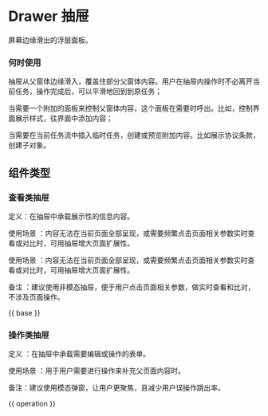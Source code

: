# Drawer 抽屉

屏幕边缘滑出的浮层面板。

### 何时使用

抽屉从父窗体边缘滑入，覆盖住部分父窗体内容。用户在抽屉内操作时不必离开当前任务，操作完成后，可以平滑地回到到原任务；

当需要一个附加的面板来控制父窗体内容，这个面板在需要时呼出。比如，控制界面展示样式，往界面中添加内容；

当需要在当前任务流中插入临时任务，创建或预览附加内容。比如展示协议条款，创建子对象。

## 组件类型

### 查看类抽屉

定义：在抽屉中承载展示性的信息内容。

使用场景 ：内容无法在当前页面全部呈现，或需要频繁点击页面相关参数实时查看或对比时，可用抽屉增大页面扩展性。

使用场景 ：内容无法在当前页面全部呈现，或需要频繁点击页面相关参数实时查看或对比时，可用抽屉增大页面扩展性。

备注 ：建议使用非模态抽屉，便于用户点击页面相关参数，做实时查看和比对，不涉及页面操作。

{{ base }}

### 操作类抽屉

定义 ：在抽屉中承载需要编辑或操作的表单。

使用场景 ：用于用户需要进行操作来补充父页面内容时。

备注：建议使用模态弹窗，让用户更聚焦，且减少用户误操作跳出率。

{{ operation }}

